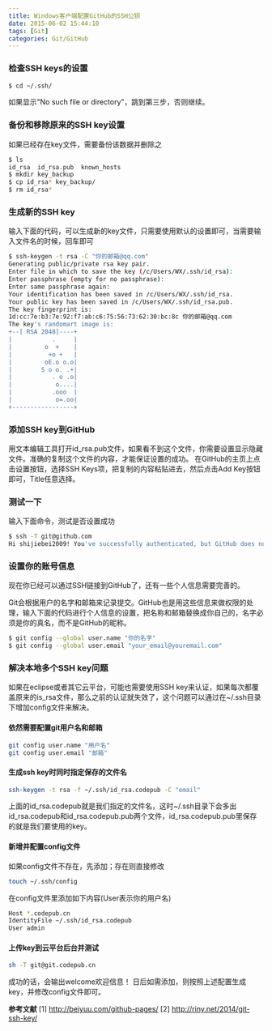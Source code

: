 ```yaml
---
title: Windows客户端配置GitHub的SSH公钥
date: 2015-06-02 15:44:10
tags: [Git]
categories: Git/GitHub
---
```


### 检查SSH keys的设置
```bash
$ cd ~/.ssh/
```
如果显示"No such file or directory"，跳到第三步，否则继续。
### 备份和移除原来的SSH key设置
如果已经存在key文件，需要备份该数据并删除之
```bash
$ ls
id_rsa  id_rsa.pub  known_hosts
$ mkdir key_backup
$ cp id_rsa* key_backup/
$ rm id_rsa*
```
### 生成新的SSH key
输入下面的代码，可以生成新的key文件，只需要使用默认的设置即可，当需要输入文件名的时候，回车即可

```bash
$ ssh-keygen -t rsa -C "你的邮箱@qq.com"
Generating public/private rsa key pair.
Enter file in which to save the key (/c/Users/WX/.ssh/id_rsa):
Enter passphrase (empty for no passphrase):
Enter same passphrase again:
Your identification has been saved in /c/Users/WX/.ssh/id_rsa.
Your public key has been saved in /c/Users/WX/.ssh/id_rsa.pub.
The key fingerprint is:
1d:cc:7e:b3:7e:92:f7:ab:c6:75:56:73:62:30:bc:8c 你的邮箱@qq.com
The key's randomart image is:
+--[ RSA 2048]----+
|           .     |
|         o  +    |
|          +o +   |
|         oE.o o.o|
|        S o o. .+|
|           . o .o|
|            o....|
|           .ooo  |
|            o=.oo|
+-----------------+
```
### 添加SSH key到GitHub
用文本编辑工具打开id_rsa.pub文件，如果看不到这个文件，你需要设置显示隐藏文件。准确的复制这个文件的内容，才能保证设置的成功。
在GitHub的主页上点击设置按钮，选择SSH Keys项，把复制的内容粘贴进去，然后点击Add Key按钮即可，Title任意选择。

### 测试一下
输入下面命令，测试是否设置成功
```bash
$ ssh -T git@github.com
Hi shijiebei2009! You've successfully authenticated, but GitHub does not provide shell access.
```

### 设置你的账号信息
现在你已经可以通过SSH链接到GitHub了，还有一些个人信息需要完善的。

Git会根据用户的名字和邮箱来记录提交。GitHub也是用这些信息来做权限的处理，输入下面的代码进行个人信息的设置，把名称和邮箱替换成你自己的，名字必须是你的真名，而不是GitHub的昵称。
```bash
$ git config --global user.name "你的名字"
$ git config --global user.email "your_email@youremail.com"
```
### 解决本地多个SSH key问题
如果在eclipse或者其它云平台，可能也需要使用SSH key来认证，如果每次都覆盖原来的is_rsa文件，那么之前的认证就失效了，这个问题可以通过在~/.ssh目录下增加config文件来解决。
#### 依然需要配置git用户名和邮箱
```bash
git config user.name "用户名"
git config user.email "邮箱"
```
#### 生成ssh key时同时指定保存的文件名
```bash
ssh-keygen -t rsa -f ~/.ssh/id_rsa.codepub -C "email"
```
上面的id_rsa.codepub就是我们指定的文件名，这时~/.ssh目录下会多出id_rsa.codepub和id_rsa.codepub.pub两个文件，id_rsa.codepub.pub里保存的就是我们要使用的key。

#### 新增并配置config文件
如果config文件不存在，先添加；存在则直接修改
```bash
touch ~/.ssh/config
```
在config文件里添加如下内容(User表示你的用户名)
```bash
Host *.codepub.cn
IdentityFile ~/.ssh/id_rsa.codepub
User admin
```
#### 上传key到云平台后台并测试
```bash
sh -T git@git.codepub.cn
```
成功的话，会输出welcome欢迎信息！
日后如需添加，则按照上述配置生成key，并修改config文件即可。

**参考文献**
[1] http://beiyuu.com/github-pages/
[2] http://riny.net/2014/git-ssh-key/